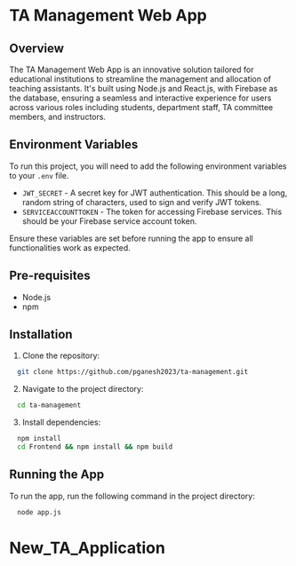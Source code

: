 # TA Management Web App

## Overview

The TA Management Web App is an innovative solution tailored for educational institutions to streamline the management and allocation of teaching assistants. It's built using Node.js and React.js, with Firebase as the database, ensuring a seamless and interactive experience for users across various roles including students, department staff, TA committee members, and instructors.

## Environment Variables

To run this project, you will need to add the following environment variables to your `.env` file.

- `JWT_SECRET` - A secret key for JWT authentication. This should be a long, random string of characters, used to sign and verify JWT tokens.
- `SERVICEACCOUNTTOKEN` - The token for accessing Firebase services. This should be your Firebase service account token.

Ensure these variables are set before running the app to ensure all functionalities work as expected.

## Pre-requisites

- Node.js
- npm

## Installation

1. Clone the repository:

```bash
  git clone https://github.com/pganesh2023/ta-management.git
```

2. Navigate to the project directory:

```bash
  cd ta-management
```

3. Install dependencies:

```bash
  npm install
  cd Frontend && npm install && npm build
```

## Running the App

To run the app, run the following command in the project directory:

```bash
  node app.js
```
# New_TA_Application
